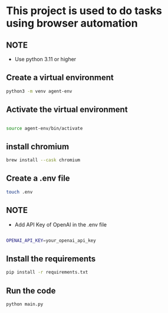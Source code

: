 # This project is used to do tasks using browser automation

## NOTE

- Use python 3.11 or higher

## Create a virtual environment

```bash
python3 -m venv agent-env
```

## Activate the virtual environment

```bash

source agent-env/bin/activate
```

## install chromium

```bash
brew install --cask chromium

```

## Create a .env file

```bash
touch .env
```

## NOTE

- Add API Key of OpenAI in the .env file

```bash

OPENAI_API_KEY=your_openai_api_key
```

## Install the requirements

```bash
pip install -r requirements.txt
```

## Run the code

```bash
python main.py
```